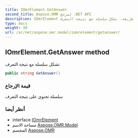 ```yaml
---
title: IOmrElement.GetAnswer
second_title: Aspose.OMR لمرجع .NET API
description: IOmrElement طريقة. تشكل سلسلة مع نتيجة التعرف
type: docs
weight: 30
url: /ar/net/aspose.omr.model/iomrelement/getanswer/
---
```

## IOmrElement.GetAnswer method

تشكل سلسلة مع نتيجة التعرف

```csharp
public string GetAnswer()
```

### قيمة الإرجاع

سلسلة تحتوي على نتيجة التعرف

### أنظر أيضا

* interface [IOmrElement](../)
* مساحة الاسم [Aspose.OMR.Model](../../iomrelement/)
* المجسم [Aspose.OMR](../../../)


